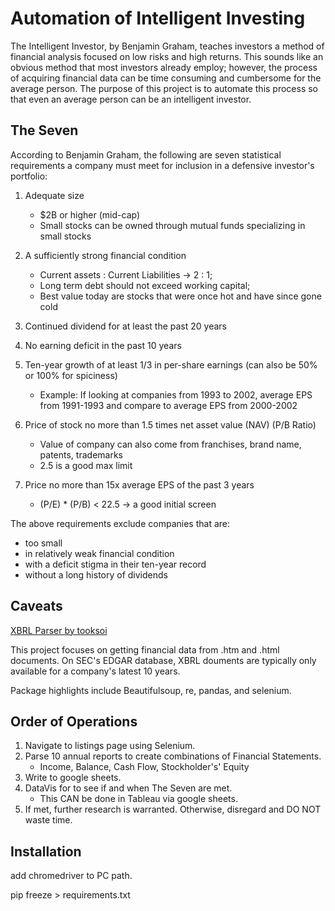# Automation of Intelligent Investing

The Intelligent Investor, by Benjamin Graham, teaches investors a method of financial analysis focused on low risks and
high returns. This sounds like an obvious method that most investors already employ; however, the process of acquiring
financial data can be time consuming and cumbersome for the average person. The purpose of this project is to automate
this process so that even an average person can be an intelligent investor.

## The Seven

According to Benjamin Graham, the following are seven statistical requirements a company must meet for inclusion in a 
defensive investor's portfolio:

1. Adequate size
    - $2B or higher (mid-cap)
    - Small stocks can be owned through mutual funds specializing in small stocks

2. A sufficiently strong financial condition
    - Current assets : Current Liabilities -> 2 : 1;
    - Long term debt should not exceed working capital;
    - Best value today are stocks that were once hot and have since gone cold

3. Continued dividend for at least the past 20 years

4. No earning deficit in the past 10 years

5. Ten-year growth of at least 1/3 in per-share earnings (can also be 50% or 100% for spiciness)
    - Example: If looking at companies from 1993 to 2002, average EPS from 1991-1993 and compare to average EPS from 2000-2002

6. Price of stock no more than 1.5 times net asset value (NAV) (P/B Ratio)
    - Value of company can also come from franchises, brand name, patents, trademarks
    - 2.5 is a good max limit

7. Price no more than 15x average EPS of the past 3 years
    - (P/E) * (P/B) < 22.5 -> a good initial screen

The above requirements exclude companies that are:
- too small
- in relatively weak financial condition
- with a deficit stigma in their ten-year record
- without a long history of dividends

## Caveats

[XBRL Parser by tooksoi](https://github.com/tooksoi/ScraXBRL)

This project focuses on getting financial data from .htm and .html documents. On SEC's EDGAR database, XBRL douments 
are typically only available for a company's latest 10 years.

Package highlights include Beautifulsoup, re, pandas, and selenium.

## Order of Operations

1. Navigate to listings page using Selenium.
2. Parse 10 annual reports to create combinations of Financial Statements.
    - Income, Balance, Cash Flow, Stockholder's' Equity
3. Write to google sheets. 
4. DataVis for to see if and when The Seven are met. 
    - This CAN be done in Tableau via google sheets.
5. If met, further research is warranted. Otherwise, disregard and DO NOT waste time.

## Installation

add chromedriver to PC path.

pip freeze > requirements.txt